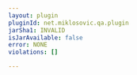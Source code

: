 ```yaml
---
layout: plugin
pluginId: net.miklosovic.qa.plugin
jarSha1: INVALID
isJarAvailable: false
error: NONE
violations: []

---
```

